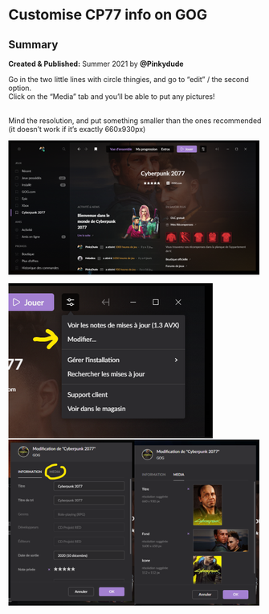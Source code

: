 # Customise CP77 info on GOG

## Summary <a href="#summary" id="summary"></a>

**Created & Published:** Summer 2021 by **@Pinkydude**

Go in the two little lines with circle thingies, and go to “edit” / the second option.\
Click on the “Media” tab and you’ll be able to put any pictures!

\
Mind the resolution, and put something smaller than the ones recommended\
(it doesn’t work if it’s exactly 660x930px)

![](<../../.gitbook/assets/0 (4)>)

![](<../../.gitbook/assets/1 (3)>) ![](<../../.gitbook/assets/2 (2)>)
